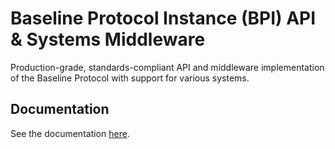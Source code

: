 # Baseline Protocol Instance (BPI) API & Systems Middleware

Production-grade, standards-compliant API and middleware implementation of the Baseline Protocol with support for various systems.

## Documentation

See the documentation [here](https://docs.provide.services).
